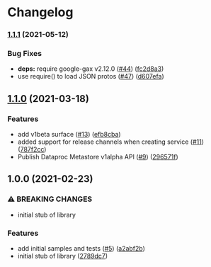 # Changelog

### [1.1.1](https://www.github.com/googleapis/nodejs-dataproc-metastore/compare/v1.1.0...v1.1.1) (2021-05-12)


### Bug Fixes

* **deps:** require google-gax v2.12.0 ([#44](https://www.github.com/googleapis/nodejs-dataproc-metastore/issues/44)) ([fc2d8a3](https://www.github.com/googleapis/nodejs-dataproc-metastore/commit/fc2d8a313af1438e71c0b6f4890a0e774334afd7))
* use require() to load JSON protos ([#47](https://www.github.com/googleapis/nodejs-dataproc-metastore/issues/47)) ([d607efa](https://www.github.com/googleapis/nodejs-dataproc-metastore/commit/d607efaeef14c8483743d97711c3937e84e5b032))

## [1.1.0](https://www.github.com/googleapis/nodejs-dataproc-metastore/compare/v1.0.0...v1.1.0) (2021-03-18)


### Features

* add v1beta surface ([#13](https://www.github.com/googleapis/nodejs-dataproc-metastore/issues/13)) ([efb8cba](https://www.github.com/googleapis/nodejs-dataproc-metastore/commit/efb8cbad707044757f5d7a7afed9388b9afc9ab2))
* added support for release channels when creating service ([#11](https://www.github.com/googleapis/nodejs-dataproc-metastore/issues/11)) ([787f2cc](https://www.github.com/googleapis/nodejs-dataproc-metastore/commit/787f2cc38106ddb147db2676bfa0baba966e7d12))
* Publish Dataproc Metastore v1alpha API ([#9](https://www.github.com/googleapis/nodejs-dataproc-metastore/issues/9)) ([296571f](https://www.github.com/googleapis/nodejs-dataproc-metastore/commit/296571faeb647a495f25c8d12a9b4abd728b9e13))

## 1.0.0 (2021-02-23)


### ⚠ BREAKING CHANGES

* initial stub of library

### Features

* add initial samples and tests ([#5](https://www.github.com/googleapis/nodejs-dataproc-metastore/issues/5)) ([a2abf2b](https://www.github.com/googleapis/nodejs-dataproc-metastore/commit/a2abf2bb9e36f7ce8fa5d7c36eddc5182059e84c))
* initial stub of library ([2789dc7](https://www.github.com/googleapis/nodejs-dataproc-metastore/commit/2789dc733c46b35b73147925f65de1228a74a087))
